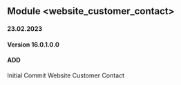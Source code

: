 ## Module <website_customer_contact>

#### 23.02.2023
#### Version 16.0.1.0.0
#### ADD
Initial Commit Website Customer Contact
